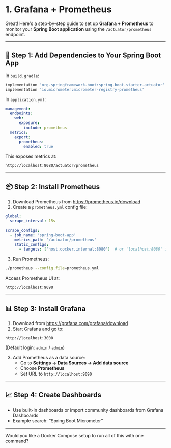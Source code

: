 

# 1.  **Grafana + Prometheus**

Great! Here's a step-by-step guide to set up **Grafana + Prometheus** to monitor your **Spring Boot application** using the `/actuator/prometheus` endpoint.

---

## 🧰 Step 1: Add Dependencies to Your Spring Boot App

In `build.gradle`:

```groovy
implementation 'org.springframework.boot:spring-boot-starter-actuator'
implementation 'io.micrometer:micrometer-registry-prometheus'
```

In `application.yml`:

```yaml
management:
  endpoints:
    web:
      exposure:
        include: prometheus
  metrics:
    export:
      prometheus:
        enabled: true
```

This exposes metrics at:

```
http://localhost:8080/actuator/prometheus
```

---

## 📦 Step 2: Install Prometheus

1. Download Prometheus from https://prometheus.io/download
2. Create a `prometheus.yml` config file:

```yaml
global:
  scrape_interval: 15s

scrape_configs:
  - job_name: 'spring-boot-app'
    metrics_path: '/actuator/prometheus'
    static_configs:
      - targets: ['host.docker.internal:8080']  # or 'localhost:8080' if not using Docker
```

3. Run Prometheus:

```bash
./prometheus --config.file=prometheus.yml
```

Access Prometheus UI at:

```
http://localhost:9090
```

---

## 📊 Step 3: Install Grafana

1. Download from https://grafana.com/grafana/download
2. Start Grafana and go to:

```
http://localhost:3000
```

(Default login: `admin` / `admin`)

3. Add Prometheus as a data source:
    - Go to **Settings → Data Sources → Add data source**
    - Choose **Prometheus**
    - Set URL to `http://localhost:9090`

---

## 📈 Step 4: Create Dashboards

- Use built-in dashboards or import community dashboards from Grafana Dashboards
- Example search: “Spring Boot Micrometer”

---

Would you like a Docker Compose setup to run all of this with one command?